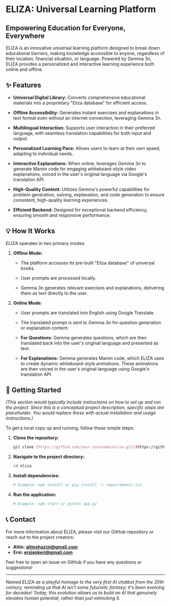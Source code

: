 # ELIZA: Universal Learning Platform

## Empowering Education for Everyone, Everywhere

ELIZA is an innovative universal learning platform designed to break down educational barriers, making knowledge accessible to anyone, regardless of their location, financial situation, or language. Powered by Gemma 3n, ELIZA provides a personalized and interactive learning experience both online and offline.

## ✨ Features

* **Universal Digital Library:** Converts comprehensive educational materials into a proprietary "Eliza database" for efficient access.

* **Offline Accessibility:** Generates instant exercises and explanations in text format even without an internet connection, leveraging Gemma 3n.

* **Multilingual Interaction:** Supports user interaction in their preferred language, with seamless translation capabilities for both input and output.

* **Personalized Learning Pace:** Allows users to learn at their own speed, adapting to individual needs.

* **Interactive Explanations:** When online, leverages Gemma 3n to generate Manim code for engaging whiteboard-style video explanations, voiced in the user's original language via Google's translation API.

* **High-Quality Content:** Utilizes Gemma's powerful capabilities for problem generation, solving, explanation, and code generation to ensure consistent, high-quality learning experiences.

* **Efficient Backend:** Designed for exceptional backend efficiency, ensuring smooth and responsive performance.

## 💡 How It Works

ELIZA operates in two primary modes:

1.  **Offline Mode:**

    * The platform accesses its pre-built "Eliza database" of universal books.

    * User prompts are processed locally.

    * Gemma 3n generates relevant exercises and explanations, delivering them as text directly to the user.

2.  **Online Mode:**

    * User prompts are translated into English using Google Translate.

    * The translated prompt is sent to Gemma 3n for question generation or explanation content.

    * **For Questions:** Gemma generates questions, which are then translated back into the user's original language and presented as text.

    * **For Explanations:** Gemma generates Manim code, which ELIZA uses to create dynamic whiteboard-style animations. These animations are then voiced in the user's original language using Google's translation API.

## 🚀 Getting Started

*(This section would typically include instructions on how to set up and run the project. Since this is a conceptual project description, specific steps are placeholder. You would replace these with actual installation and usage instructions.)*

To get a local copy up and running, follow these simple steps:

1.  **Clone the repository:**

    ```bash
    git clone [https://github.com/your-username/eliza.git](https://github.com/your-username/eliza.git)
    ```

2.  **Navigate to the project directory:**

    ```bash
    cd eliza
    ```

3.  **Install dependencies:**

    ```bash
    # Example: npm install or pip install -r requirements.txt
    ```

4.  **Run the application:**

    ```bash
    # Example: npm start or python app.py
    ```

## 📞 Contact

For more information about ELIZA, please visit our GitHub repository or reach out to the project creators:

* **Altin: altinshazizi@gmail.com**
* **Ersi: ersjankeri@gmail.com**

Feel free to open an issue on GitHub if you have any questions or suggestions!

---

*Named ELIZA as a playful homage to the very first AI chatbot from the 20th century, reminding us that AI isn't some futuristic fantasy; it's been evolving for decades! Today, this evolution allows us to build an AI that genuinely elevates human potential, rather than just mimicking it.*
